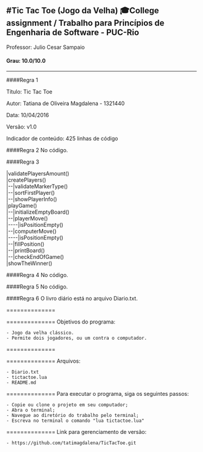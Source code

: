 #Tic Tac Toe (Jogo da Velha)
🎓College assignment / Trabalho para Princípios de Engenharia de Software - PUC-Rio<br/>
---
Professor: Julio Cesar Sampaio
#### Grau: 10.0/10.0
---

####Regra 1

Título: Tic Tac Toe

Autor: Tatiana de Oliveira Magdalena - 1321440

Data: 10/04/2016

Versão: v1.0

Indicador de conteúdo: 425 linhas de código

####Regra 2
No código.

####Regra 3

|validatePlayersAmount() <br />
|createPlayers() <br />
|--|validateMarkerType() <br />
|--|sortFirstPlayer() <br />
|--|showPlayerInfo() <br />
|playGame() <br />
|--|initializeEmptyBoard() <br />
|--|playerMove() <br />
|----|isPositionEmpty() <br />
|--|computerMove() <br />
|----|isPositionEmpty() <br />
|--|fillPosition() <br />
|--|printBoard() <br />
|--|checkEndOfGame() <br />
|showTheWinner()

####Regra 4
No código.

####Regra 5
No código.

####Regra 6
O livro diário está no arquivo Diario.txt.


==============

==============
Objetivos do programa:

	- Jogo da velha clássico.
	- Permite dois jogadores, ou um contra o computador.

==============

==============
Arquivos:

	- Diario.txt
	- tictactoe.lua
	- README.md

==============
Para executar o programa, siga os seguintes passos:

	- Copie ou clone o projeto em seu computador;
	- Abra o terminal;
	- Navegue ao diretório do trabalho pelo terminal;
	- Escreva no terminal o comando "lua tictactoe.lua"

==============
Link para gerenciamento de versão:

	- https://github.com/tatimagdalena/TicTacToe.git
